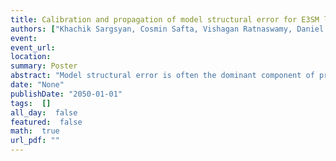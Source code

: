 ```yaml
---
title: Calibration and propagation of model structural error for E3SM land model
authors: ["Khachik Sargsyan, Cosmin Safta, Vishagan Ratnaswamy, Daniel Ricciuto"]
event: 
event_url: 
location: 
summary: Poster
abstract: "Model structural error is often the dominant component of predictive uncertainty budget in climate models. We develop a general framework for a probabilistic representation of the structural error inside the model, followed by a simultaneous calibration of physical inputs and parameters representing the structural error. The resulting embedded model-error strategy conserves physical constraints, allows meaningful predictions of a full set of output quantities of interest (QoIs), disambiguates model error from data noise, and leads to predictions with attributable uncertainties. The approach is further enhanced to include a spatio-temporal model surrogate with Karhunen-Loeve and polynomial chaos representations, providing dimensionality reduction with quantifiable uncertainty, and augmenting the predictive variance. The developed workflow is implemented in UQ Toolkit (www.sandia.gov/uqtoolkit). The method is demonstrated for E3SM (Energy Exascale Earth System Model) land model calibration given FLUXNET observations, highlighting the need for burdening physical parameters with stochasticity due to forcing factors.<br>"
date: "None"
publishDate: "2050-01-01"
tags:  []
all_day:  false
featured:  false
math:  true
url_pdf: ""
---
```

